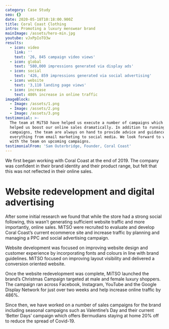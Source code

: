 ```yaml
---
category: Case Study
seo: {}
date: 2020-05-18T10:18:00.900Z
title: Coral Coast Clothing
intro: Promoting a luxury menswear brand
mainImage: /assets/hero-min.jpg
youtube: vJxPpIoTO3w
results:
  - icon: video
    link: ''
    text: '26, 845 campaign video views'
  - icon: global
    text: '580,000 impressions generated via display ads'
  - icon: social
    text: '426, 859 impressions generated via social advertising'
  - icon: website
    text: '3,110 landing page views'
  - icon: increase
    text: 486% increase in online traffic
imageBlock:
  - Image: /assets/1.png
  - Image: /assets/2.png
  - Image: /assets/3.png
testimonial: >-
  The team at MiTSO have helped us execute a number of campaigns which have
  helped us boost our online sales dramatically. In addition to running
  campaigns, the team are always on hand to provide advice and guidance about
  everything from email marketing to social media. We look forward to working
  with the team on upcoming campaigns. 
testimonialFrom: 'Sam Outerbridge, Founder, Coral Coast'
---
```

We first began working with Coral Coast at the end of 2019. The company was confident in their brand identity and their product range, but felt that this was not reflected in their online sales. 

# Website redevelopment and digital advertising 

After some initial research we found that while the store had a strong social following, this wasn’t generating sufficient website traffic and more importantly, online sales. MiTSO were recruited to evaluate and develop Coral Coast’s current ecommerce site and increase traffic by planning and managing a PPC and social advertising campaign. 

Website development was focused on improving website design and customer experience by incorporating fonts and colours in line with brand guidelines. MiTSO focused on improving layout visibility and delivered a conversion oriented website.

Once the website redevelopment was complete, MiTSO launched the brand’s Christmas Campaign targeted at male and female luxury shoppers. The campaign ran across Facebook, Instagram, YouTube and the Google Display Network for just over two weeks and help increase online traffic by 486%. 

Since then, we have worked on a number of sales campaigns for the brand including seasonal campaigns such as Valentine’s Day and their current ‘Better Days’ campaign which offers Bermudians staying at home 20% off to reduce the spread of Covid-19.
